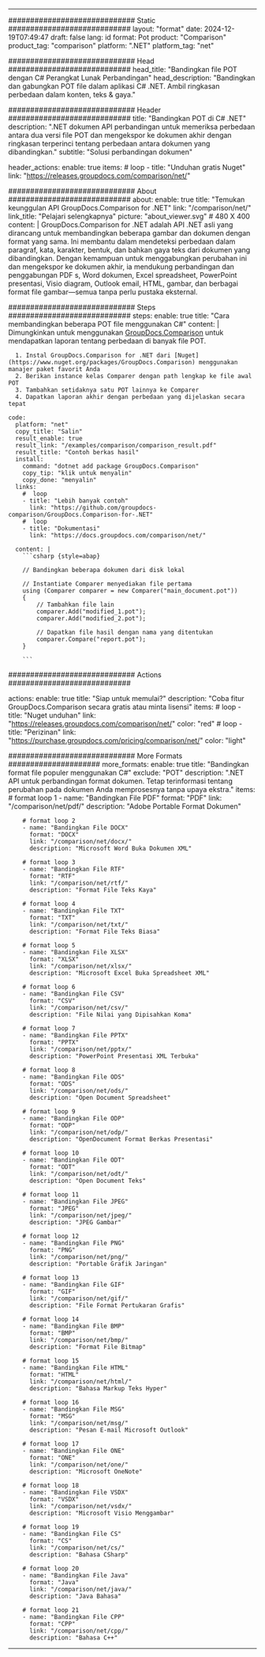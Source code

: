 
---
############################# Static ############################
layout: "format"
date:  2024-12-19T07:49:47
draft: false
lang: id
format: Pot
product: "Comparison"
product_tag: "comparison"
platform: ".NET"
platform_tag: "net"

############################# Head ############################
head_title: "Bandingkan file POT dengan C# Perangkat Lunak Perbandingan"
head_description: "Bandingkan dan gabungkan POT file dalam aplikasi C# .NET. Ambil ringkasan perbedaan dalam konten, teks & gaya."

############################# Header ############################
title: "Bandingkan POT di C# .NET" 
description: ".NET dokumen API perbandingan untuk memeriksa perbedaan antara dua versi file POT dan mengekspor ke dokumen akhir dengan ringkasan terperinci tentang perbedaan antara dokumen yang dibandingkan."
subtitle: "Solusi perbandingan dokumen" 

header_actions:
  enable: true
  items:
    #  loop
    - title: "Unduhan gratis Nuget"
      link: "https://releases.groupdocs.com/comparison/net/"
      
############################# About ############################
about:
    enable: true
    title: "Temukan keunggulan API GroupDocs.Comparison for .NET"
    link: "/comparison/net/"
    link_title: "Pelajari selengkapnya"
    picture: "about_viewer.svg" # 480 X 400
    content: |
       GroupDocs.Comparison for .NET adalah API .NET asli yang dirancang untuk membandingkan beberapa gambar dan dokumen dengan format yang sama. Ini membantu dalam mendeteksi perbedaan dalam paragraf, kata, karakter, bentuk, dan bahkan gaya teks dari dokumen yang dibandingkan. Dengan kemampuan untuk menggabungkan perubahan ini dan mengekspor ke dokumen akhir, ia mendukung perbandingan dan penggabungan PDF s, Word dokumen, Excel spreadsheet, PowerPoint presentasi, Visio diagram, Outlook email, HTML, gambar, dan berbagai format file gambar—semua tanpa perlu pustaka eksternal.

############################# Steps ############################
steps:
    enable: true
    title: "Cara membandingkan beberapa POT file menggunakan C#"
    content: |
      Dimungkinkan untuk menggunakan [GroupDocs.Comparison](https://products.groupdocs.com/comparison/net/) untuk mendapatkan laporan tentang perbedaan di banyak file POT.
      
      1. Instal GroupDocs.Comparison for .NET dari [Nuget](https://www.nuget.org/packages/GroupDocs.Comparison) menggunakan manajer paket favorit Anda
      2. Berikan instance kelas Comparer dengan path lengkap ke file awal POT
      3. Tambahkan setidaknya satu POT lainnya ke Comparer
      4. Dapatkan laporan akhir dengan perbedaan yang dijelaskan secara tepat
   
    code:
      platform: "net"
      copy_title: "Salin"
      result_enable: true
      result_link: "/examples/comparison/comparison_result.pdf"
      result_title: "Contoh berkas hasil"
      install:
        command: "dotnet add package GroupDocs.Comparison"
        copy_tip: "klik untuk menyalin"
        copy_done: "menyalin"
      links:
        #  loop
        - title: "Lebih banyak contoh"
          link: "https://github.com/groupdocs-comparison/GroupDocs.Comparison-for-.NET"
        #  loop
        - title: "Dokumentasi"
          link: "https://docs.groupdocs.com/comparison/net/"
          
      content: |
        ```csharp {style=abap}

        // Bandingkan beberapa dokumen dari disk lokal

        // Instantiate Comparer menyediakan file pertama
        using (Comparer comparer = new Comparer("main_document.pot"))
        {
            // Tambahkan file lain
        	comparer.Add("modified_1.pot");
            comparer.Add("modified_2.pot");

            // Dapatkan file hasil dengan nama yang ditentukan
            comparer.Compare("report.pot"); 
        }
        
        ```            

############################# Actions ############################

actions:
  enable: true
  title: "Siap untuk memulai?"
  description: "Coba fitur GroupDocs.Comparison secara gratis atau minta lisensi"
  items:
    #  loop
    - title: "Nuget unduhan"
      link: "https://releases.groupdocs.com/comparison/net/"
      color: "red"
        #  loop
    - title: "Perizinan"
      link: "https://purchase.groupdocs.com/pricing/comparison/net/"
      color: "light"


############################# More Formats #####################
more_formats:
    enable: true
    title: "Bandingkan format file populer menggunakan C#"
    exclude: "POT"
    description: ".NET API untuk perbandingan format dokumen. Tetap terinformasi tentang perubahan pada dokumen Anda memprosesnya tanpa upaya ekstra."
    items: 
        # format loop 1
        - name: "Bandingkan File PDF"
          format: "PDF"
          link: "/comparison/net/pdf/"
          description: "Adobe Portable Format Dokumen"

        # format loop 2
        - name: "Bandingkan File DOCX"
          format: "DOCX"
          link: "/comparison/net/docx/"
          description: "Microsoft Word Buka Dokumen XML"

        # format loop 3
        - name: "Bandingkan File RTF"
          format: "RTF"
          link: "/comparison/net/rtf/"
          description: "Format File Teks Kaya"

        # format loop 4
        - name: "Bandingkan File TXT"
          format: "TXT"
          link: "/comparison/net/txt/"
          description: "Format File Teks Biasa"

        # format loop 5
        - name: "Bandingkan File XLSX"
          format: "XLSX"
          link: "/comparison/net/xlsx/"
          description: "Microsoft Excel Buka Spreadsheet XML"

        # format loop 6
        - name: "Bandingkan File CSV"
          format: "CSV"
          link: "/comparison/net/csv/"
          description: "File Nilai yang Dipisahkan Koma"

        # format loop 7
        - name: "Bandingkan File PPTX"
          format: "PPTX"
          link: "/comparison/net/pptx/"
          description: "PowerPoint Presentasi XML Terbuka"

        # format loop 8
        - name: "Bandingkan File ODS"
          format: "ODS"
          link: "/comparison/net/ods/"
          description: "Open Document Spreadsheet"

        # format loop 9
        - name: "Bandingkan File ODP"
          format: "ODP"
          link: "/comparison/net/odp/"
          description: "OpenDocument Format Berkas Presentasi"

        # format loop 10
        - name: "Bandingkan File ODT"
          format: "ODT"
          link: "/comparison/net/odt/"
          description: "Open Document Teks"

        # format loop 11
        - name: "Bandingkan File JPEG"
          format: "JPEG"
          link: "/comparison/net/jpeg/"
          description: "JPEG Gambar"

        # format loop 12
        - name: "Bandingkan File PNG"
          format: "PNG"
          link: "/comparison/net/png/"
          description: "Portable Grafik Jaringan"

        # format loop 13
        - name: "Bandingkan File GIF"
          format: "GIF"
          link: "/comparison/net/gif/"
          description: "File Format Pertukaran Grafis"

        # format loop 14
        - name: "Bandingkan File BMP"
          format: "BMP"
          link: "/comparison/net/bmp/"
          description: "Format File Bitmap"

        # format loop 15
        - name: "Bandingkan File HTML"
          format: "HTML"
          link: "/comparison/net/html/"
          description: "Bahasa Markup Teks Hyper"

        # format loop 16
        - name: "Bandingkan File MSG"
          format: "MSG"
          link: "/comparison/net/msg/"
          description: "Pesan E-mail Microsoft Outlook"

        # format loop 17
        - name: "Bandingkan File ONE"
          format: "ONE"
          link: "/comparison/net/one/"
          description: "Microsoft OneNote"

        # format loop 18
        - name: "Bandingkan File VSDX"
          format: "VSDX"
          link: "/comparison/net/vsdx/"
          description: "Microsoft Visio Menggambar"

        # format loop 19
        - name: "Bandingkan File CS"
          format: "CS"
          link: "/comparison/net/cs/"
          description: "Bahasa CSharp"

        # format loop 20
        - name: "Bandingkan File Java"
          format: "Java"
          link: "/comparison/net/java/"
          description: "Java Bahasa"
          
        # format loop 21
        - name: "Bandingkan File CPP"
          format: "CPP"
          link: "/comparison/net/cpp/"
          description: "Bahasa C++"
---